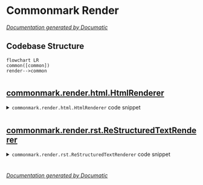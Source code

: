 # Commonmark Render

[_Documentation generated by Documatic_](https://www.documatic.com)

<!---Documatic-section-Codebase Structure-start--->
## Codebase Structure

<!---Documatic-block-system_architecture-start--->
```mermaid
flowchart LR
common([common])
render-->common
```
<!---Documatic-block-system_architecture-end--->

# #
<!---Documatic-section-Codebase Structure-end--->

<!---Documatic-section-commonmark.render.html.HtmlRenderer-start--->
## [commonmark.render.html.HtmlRenderer](10-commonmark_render.md#commonmark.render.html.HtmlRenderer)

<!---Documatic-section-HtmlRenderer-start--->
<!---Documatic-block-commonmark.render.html.HtmlRenderer-start--->
<details>
	<summary><code>commonmark.render.html.HtmlRenderer</code> code snippet</summary>

```python
class HtmlRenderer(Renderer):

    def __init__(self, options={}):
        options['softbreak'] = options.get('softbreak') or '\n'
        self.disable_tags = 0
        self.last_out = '\n'
        self.options = options

    def escape(self, text):
        return escape_xml(text)

    def tag(self, name, attrs=None, selfclosing=None):
        """Helper function to produce an HTML tag."""
        if self.disable_tags > 0:
            return
        self.buf += '<' + name
        if attrs and len(attrs) > 0:
            for attrib in attrs:
                self.buf += ' ' + attrib[0] + '="' + attrib[1] + '"'
        if selfclosing:
            self.buf += ' /'
        self.buf += '>'
        self.last_out = '>'

    def text(self, node, entering=None):
        self.out(node.literal)

    def softbreak(self, node=None, entering=None):
        self.lit(self.options['softbreak'])

    def linebreak(self, node=None, entering=None):
        self.tag('br', [], True)
        self.cr()

    def link(self, node, entering):
        attrs = self.attrs(node)
        if entering:
            if not (self.options.get('safe') and potentially_unsafe(node.destination)):
                attrs.append(['href', self.escape(node.destination)])
            if node.title:
                attrs.append(['title', self.escape(node.title)])
            self.tag('a', attrs)
        else:
            self.tag('/a')

    def image(self, node, entering):
        if entering:
            if self.disable_tags == 0:
                if self.options.get('safe') and potentially_unsafe(node.destination):
                    self.lit('<img src="" alt="')
                else:
                    self.lit('<img src="' + self.escape(node.destination) + '" alt="')
            self.disable_tags += 1
        else:
            self.disable_tags -= 1
            if self.disable_tags == 0:
                if node.title:
                    self.lit('" title="' + self.escape(node.title))
                self.lit('" />')

    def emph(self, node, entering):
        self.tag('em' if entering else '/em')

    def strong(self, node, entering):
        self.tag('strong' if entering else '/strong')

    def paragraph(self, node, entering):
        grandparent = node.parent.parent
        attrs = self.attrs(node)
        if grandparent is not None and grandparent.t == 'list':
            if grandparent.list_data['tight']:
                return
        if entering:
            self.cr()
            self.tag('p', attrs)
        else:
            self.tag('/p')
            self.cr()

    def heading(self, node, entering):
        tagname = 'h' + str(node.level)
        attrs = self.attrs(node)
        if entering:
            self.cr()
            self.tag(tagname, attrs)
        else:
            self.tag('/' + tagname)
            self.cr()

    def code(self, node, entering):
        self.tag('code')
        self.out(node.literal)
        self.tag('/code')

    def code_block(self, node, entering):
        info_words = node.info.split() if node.info else []
        attrs = self.attrs(node)
        if len(info_words) > 0 and len(info_words[0]) > 0:
            attrs.append(['class', 'language-' + self.escape(info_words[0])])
        self.cr()
        self.tag('pre')
        self.tag('code', attrs)
        self.out(node.literal)
        self.tag('/code')
        self.tag('/pre')
        self.cr()

    def thematic_break(self, node, entering):
        attrs = self.attrs(node)
        self.cr()
        self.tag('hr', attrs, True)
        self.cr()

    def block_quote(self, node, entering):
        attrs = self.attrs(node)
        if entering:
            self.cr()
            self.tag('blockquote', attrs)
            self.cr()
        else:
            self.cr()
            self.tag('/blockquote')
            self.cr()

    def list(self, node, entering):
        tagname = 'ul' if node.list_data['type'] == 'bullet' else 'ol'
        attrs = self.attrs(node)
        if entering:
            start = node.list_data['start']
            if start is not None and start != 1:
                attrs.append(['start', str(start)])
            self.cr()
            self.tag(tagname, attrs)
            self.cr()
        else:
            self.cr()
            self.tag('/' + tagname)
            self.cr()

    def item(self, node, entering):
        attrs = self.attrs(node)
        if entering:
            self.tag('li', attrs)
        else:
            self.tag('/li')
            self.cr()

    def html_inline(self, node, entering):
        if self.options.get('safe'):
            self.lit('<!-- raw HTML omitted -->')
        else:
            self.lit(node.literal)

    def html_block(self, node, entering):
        self.cr()
        if self.options.get('safe'):
            self.lit('<!-- raw HTML omitted -->')
        else:
            self.lit(node.literal)
        self.cr()

    def custom_inline(self, node, entering):
        if entering and node.on_enter:
            self.lit(node.on_enter)
        elif not entering and node.on_exit:
            self.lit(node.on_exit)

    def custom_block(self, node, entering):
        self.cr()
        if entering and node.on_enter:
            self.lit(node.on_enter)
        elif not entering and node.on_exit:
            self.lit(node.on_exit)
        self.cr()

    def out(self, s):
        self.lit(self.escape(s))

    def attrs(self, node):
        att = []
        if self.options.get('sourcepos'):
            pos = node.sourcepos
            if pos:
                att.append(['data-sourcepos', str(pos[0][0]) + ':' + str(pos[0][1]) + '-' + str(pos[1][0]) + ':' + str(pos[1][1])])
        return att
```
</details>
<!---Documatic-block-commonmark.render.html.HtmlRenderer-end--->
<!---Documatic-section-HtmlRenderer-end--->

# #
<!---Documatic-section-commonmark.render.html.HtmlRenderer-end--->

<!---Documatic-section-commonmark.render.rst.ReStructuredTextRenderer-start--->
## [commonmark.render.rst.ReStructuredTextRenderer](10-commonmark_render.md#commonmark.render.rst.ReStructuredTextRenderer)

<!---Documatic-section-ReStructuredTextRenderer-start--->
<!---Documatic-block-commonmark.render.rst.ReStructuredTextRenderer-start--->
<details>
	<summary><code>commonmark.render.rst.ReStructuredTextRenderer</code> code snippet</summary>

```python
class ReStructuredTextRenderer(Renderer):

    def __init__(self, indent_char=' '):
        self.indent_char = indent_char
        self.indent_length = 0

    def lit(self, s):
        if s == '\n':
            indent = ''
        elif self.last_out != '\n':
            indent = ''
        else:
            indent = self.indent_char * self.indent_length
        return super(ReStructuredTextRenderer, self).lit(indent + s)

    def cr(self):
        self.lit('\n')

    def indent_lines(self, literal, indent_length=4):
        indent = self.indent_char * indent_length
        new_lines = []
        for line in literal.splitlines():
            new_lines.append(indent + line)
        return '\n'.join(new_lines)

    def document(self, node, entering):
        pass

    def softbreak(self, node, entering):
        self.cr()

    def linebreak(self, node, entering):
        self.cr()
        self.cr()

    def text(self, node, entering):
        self.out(node.literal)

    def emph(self, node, entering):
        self.out('*')

    def strong(self, node, entering):
        self.out('**')

    def paragraph(self, node, entering):
        if node.parent.t == 'item':
            pass
        else:
            self.cr()

    def link(self, node, entering):
        if entering:
            self.out('`')
        else:
            self.out(' <%s>`_' % node.destination)

    def image(self, node, entering):
        directive = '.. image:: ' + node.destination
        if entering:
            self.out(directive)
            self.cr()
            self.indent_length += 4
            self.out(':alt: ')
        else:
            self.indent_length -= 4

    def code(self, node, entering):
        self.out('``')
        self.out(node.literal)
        self.out('``')

    def code_block(self, node, entering):
        directive = '.. code::'
        language_name = None
        info_words = node.info.split() if node.info else []
        if len(info_words) > 0 and len(info_words[0]) > 0:
            language_name = info_words[0]
        if language_name:
            directive += ' ' + language_name
        self.cr()
        self.out(directive)
        self.cr()
        self.cr()
        self.out(self.indent_lines(node.literal))
        self.cr()

    def list(self, node, entering):
        if entering:
            self.cr()

    def item(self, node, entering):
        tagname = '* ' if node.list_data['type'] == 'bullet' else '#. '
        if entering:
            self.out(tagname)
            self.indent_length += len(tagname)
        else:
            self.indent_length -= len(tagname)
            self.cr()

    def block_quote(self, node, entering):
        if entering:
            self.indent_length += 4
        else:
            self.indent_length -= 4

    def heading(self, node, entering):
        heading_chars = ['#', '*', '=', '-', '^', '"']
        try:
            heading_char = heading_chars[node.level - 1]
        except IndexError:
            heading_char = heading_chars[-1]
        heading_length = len(node.first_child.literal)
        banner = heading_char * heading_length
        if entering:
            self.cr()
        else:
            self.cr()
            self.out(banner)
            self.cr()
```
</details>
<!---Documatic-block-commonmark.render.rst.ReStructuredTextRenderer-end--->
<!---Documatic-section-ReStructuredTextRenderer-end--->

# #
<!---Documatic-section-commonmark.render.rst.ReStructuredTextRenderer-end--->

[_Documentation generated by Documatic_](https://www.documatic.com)